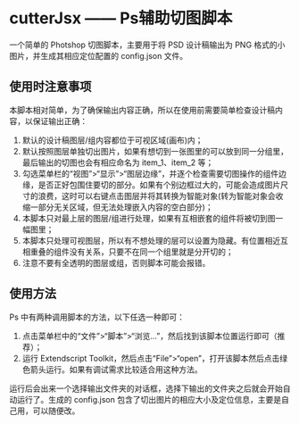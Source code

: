 # cutterJsx —— Ps辅助切图脚本

一个简单的 Photshop 切图脚本，主要用于将 PSD 设计稿输出为 PNG 格式的小图片，并生成其相应定位配置的 config.json 文件。


## 使用时注意事项

本脚本相对简单，为了确保输出内容正确，所以在使用前需要简单检查设计稿内容，以保证输出正确：

1. 默认的设计稿图层/组内容都位于可视区域(画布)内；
2. 默认按照图层单独切出图片，如果有想切到一张图里的可以放到同一分组里，最后输出的切图也会有相应命名为 item_1、item_2 等；
3. 勾选菜单栏的“视图”>“显示”>“图层边缘”，并逐个检查需要切图操作的组件边缘，是否正好包围住要切的部分。如果有个别边框过大的，可能会造成图片尺寸的浪费，这时可以右键点击图层并将其转换为智能对象(转为智能对象会收缩一部分无关区域，但无法处理嵌入内容的空白部分)；
4. 本脚本只对最上层的图层/组进行处理，如果有互相嵌套的组件将被切到图一幅图里；
5. 本脚本只处理可视图层，所以有不想处理的层可以设置为隐藏。有位置相近互相重叠的组件没有关系，只要不在同一个组里就是分开切的；
6. 注意不要有全透明的图层或组，否则脚本可能会报错。


## 使用方法

Ps 中有两种调用脚本的方法，以下任选一种即可：
1. 点击菜单栏中的“文件”>“脚本”>“浏览...”，然后找到该脚本位置运行即可（推荐）；
2. 运行 Extendscript Toolkit，然后点击“File”>“open”，打开该脚本然后点击绿色箭头运行。如果有调试需求比较适合用这种方法。

运行后会出来一个选择输出文件夹的对话框，选择下输出的文件夹之后就会开始自动运行了。生成的 config.json 包含了切出图片的相应大小及定位信息，主要是自己用，可以随便改。

